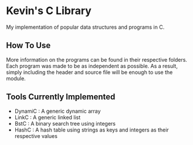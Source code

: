 # Kevin's C Library
My implementation of popular data structures and programs in C. 
## How To Use
More information on the programs can be found in their respective folders. Each program was made to be as independent as possible. As a result, simply including the header and source file will be enough to use the module.
## Tools Currently Implemented
* DynamiC : A generic dynamic array
* LinkC : A generic linked list
* BstC : A binary search tree using integers
* HashC : A hash table using strings as keys and integers as their respective values
